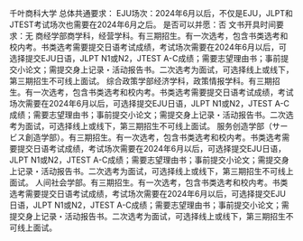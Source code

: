 千叶商科大学
总体共通要求：
EJU场次：2024年6月以后，不仅是EJU，JLPT和JTEST考试场次也需要在2024年6月之后。
是否可以并愿：否
文书开具时间要求：无
商经学部商学科，经营学科。有三期招生。有一次选考，包含书类选考和校内考。书类选考需要提交日语考试成绩，考试场次需要在2024年6月以后，可选择提交EJU日语，JLPT N1或N2，JTEST A-C成绩；需要志望理由书；事前提交小论文；需提交身上记录・活动报告书。二次选考为面试，可选择线上或线下，第三期招生不可线上面试。
综合政策学部经济学科，政策情报学科。有三期招生。有一次选考，包含书类选考和校内考。书类选考需要提交日语考试成绩，考试场次需要在2024年6月以后，可选择提交EJU日语，JLPT N1或N2，JTEST A-C成绩；需要志望理由书；事前提交小论文；需提交身上记录・活动报告书。二次选考为面试，可选择线上或线下，第三期招生不可线上面试。
服务创造学部（サービス創造学部）。有三期招生。有一次选考，包含书类选考和校内考。书类选考需要提交日语考试成绩，考试场次需要在2024年6月以后，可选择提交EJU日语，JLPT N1或N2，JTEST A-C成绩；需要志望理由书；事前提交小论文；需提交身上记录・活动报告书。二次选考为面试，可选择线上或线下，第三期招生不可线上面试。
人间社会学部。有三期招生。有一次选考，包含书类选考和校内考。书类选考需要提交日语考试成绩，考试场次需要在2024年6月以后，可选择提交EJU日语，JLPT N1或N2，JTEST A-C成绩；需要志望理由书；事前提交小论文；需提交身上记录・活动报告书。二次选考为面试，可选择线上或线下，第三期招生不可线上面试。